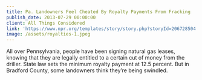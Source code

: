 ```yaml
---
title: Pa. Landowners Feel Cheated By Royalty Payments From Fracking
publish_date: 2013-07-29 00:00:00
client: All Things Considered
link: 'https://www.npr.org/templates/story/story.php?storyId=206728504'
image: /assets/royalties-1.jpeg
---
```


All over Pennsylvania, people have been signing natural gas leases, knowing that they are legally entitled to a certain cut of money from the driller. State law sets the minimum royalty payment at 12.5 percent. But in Bradford County, some landowners think they’re being swindled.